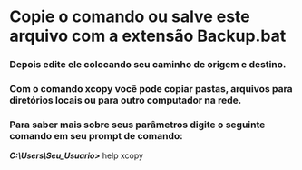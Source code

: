 # Copie o comando ou salve este arquivo com a extensão Backup.bat

### Depois edite ele colocando seu caminho de origem e destino.

### Com o comando xcopy você pode copiar pastas, arquivos para diretórios locais ou para outro computador na rede.

### Para saber mais sobre seus parâmetros digite o seguinte comando em seu prompt de comando:

***C:\Users\Seu_Usuario>*** help xcopy
